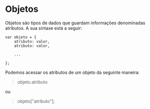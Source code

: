 # Objetos

Objetos são tipos de dados que guardam informações denominadas atributos. A sua sintaxe está a seguir:

```
var objeto = {
    atributo: valor,
    atributo: valor,

    ...

};
```

Podemos acessar os atributos de um objeto da seguinte maneira:
> objeto.atributo

ou
>objeto["atributo"];


